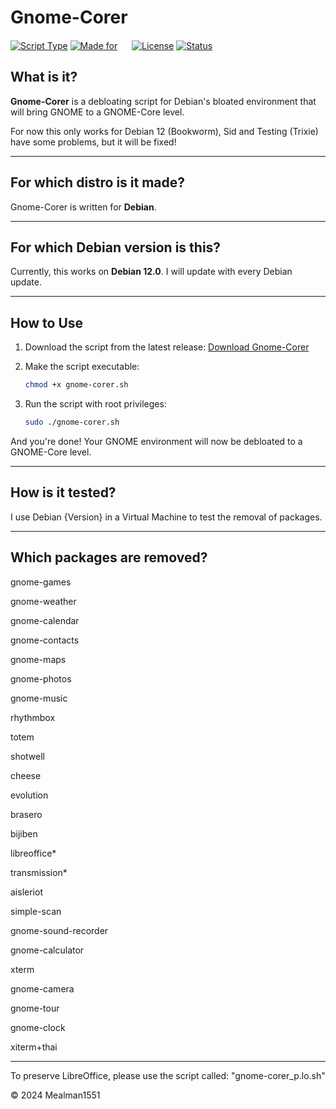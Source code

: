 # Gnome-Corer

[![Script Type](https://img.shields.io/badge/Script%20language-Shell/Bash-green)]()
[![Made for](https://img.shields.io/badge/Made%20for-Debian%2012.09-red)]() <img src='https://www.debian.org/logos/openlogo-nd.svg' width=15>
[![License](https://img.shields.io/badge/License-GNU%20GPL%20v3-blue)]()
[![Status](https://img.shields.io/badge/Development-Active-brightgreen)]()

## What is it?

**Gnome-Corer** is a debloating script for Debian's bloated environment that will bring GNOME to a GNOME-Core level.

For now this only works for Debian 12 (Bookworm), Sid and Testing (Trixie) have some problems, but it will be fixed!

---

## For which distro is it made?

Gnome-Corer is written for **Debian**.

---

## For which Debian version is this?

Currently, this works on **Debian 12.0**. I will update with every Debian update.

---

## How to Use

1. Download the script from the latest release:
   [Download Gnome-Corer](https://github.com/Mealman1551/Gnome-Corer/releases/download/1.1.0/gnome-corer.sh)

2. Make the script executable:
   ```bash
   chmod +x gnome-corer.sh

3. Run the script with root privileges:
   ```bash
   sudo ./gnome-corer.sh

And you're done! Your GNOME environment will now be debloated to a GNOME-Core level.

---

## How is it tested?

I use Debian {Version} in a Virtual Machine to test the removal of packages.

---

## Which packages are removed?

gnome-games

gnome-weather

gnome-calendar

gnome-contacts

gnome-maps

gnome-photos

gnome-music

rhythmbox

totem

shotwell

cheese

evolution

brasero

bijiben

libreoffice*

transmission*

aisleriot

simple-scan

gnome-sound-recorder

gnome-calculator

xterm

gnome-camera

gnome-tour

gnome-clock

xiterm+thai

 ---

To preserve LibreOffice, please use the script called: "gnome-corer_p.lo.sh"

© 2024 Mealman1551
